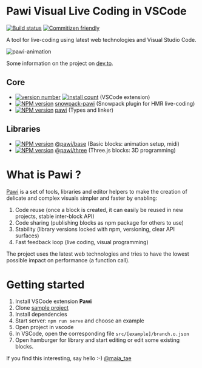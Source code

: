 # Pawi Visual Live Coding in VSCode

[![Build status][travis-image]][travis-url]
[![Commitizen friendly][commitizen-image]][commitizen-url]

A tool for live-coding using latest web technologies and Visual Studio Code.

![pawi-animation][animation-url]

Some information on the project on [dev.to][article-url].

[travis-image]: https://img.shields.io/travis/pawijs/pawi.svg?style=flat
[travis-url]: https://travis-ci.com/pawijs/pawi
[commitizen-image]: https://img.shields.io/badge/commitizen-friendly-brightgreen.svg?style=flat
[commitizen-url]: http://commitizen.github.io/cz-cli/
[build-url]: https://github.com/tuist-org/tuist/tree/next/packages/@tuist/build
[build-image]: https://img.shields.io/npm/v/@tuist/build.svg?style=flat
[build-npm]: https://npmjs.org/package/@tuist/build
[article-url]: https://dev.to/maia_tae/visual-live-coding-proof-of-concept-1o7l
[animation-url]: https://user-images.githubusercontent.com/79422935/110322560-2e879380-8078-11eb-97d1-bb8e02bbf9fc.gif

## Core

- [![version number][vscode-version]][vscode-url] [![install count][vscode-count]][vscode-count-url]
  (VSCode extension)
- [![NPM version][snow-image]][snow-npm] [snowpack-pawi][snow-url]
  (Snowpack plugin for HMR live-coding)
- [![NPM version][pawi-image]][pawi-npm] [pawi][pawi-url]
  (Types and linker)

## Libraries

- [![NPM version][base-image]][base-npm] [@pawi/base][base-url]
  (Basic blocks: animation setup, midi)
- [![NPM version][three-image]][three-npm] [@pawi/three][three-url]
  (Three.js blocks: 3D programming)

# What is Pawi ?

[Pawi](http://pawijs.org/) is a set of tools, libraries and editor helpers
to make the creation of delicate and complex visuals simpler and faster by
enabling:

1. Code reuse (once a block is created, it can easily be reused in new projects, stable inter-block API)
2. Code sharing (publishing blocks as npm package for others to use)
3. Stability (library versions locked with npm, versioning, clear API surfaces)
4. Fast feedback loop (live coding, visual programming)

The project uses the latest web technologies and tries to have the lowest possible
impact on performance (a function call).

[vscode-version]: https://vsmarketplacebadge.apphb.com/version-short/pawijs.vscode-pawi.svg
[vscode-url]: https://marketplace.visualstudio.com/items?itemName=pawijs.vscode-pawi
[vscode-count]: https://vsmarketplacebadge.apphb.com/installs-short/pawijs.vscode-pawi.svg
[vscode-count-url]: https://marketplace.visualstudio.com/items?itemName=pawijs.vscode-pawi
[snow-url]: https://github.com/pawijs/pawi/tree/next/packages/snowpack-pawi
[snow-image]: https://img.shields.io/npm/v/snowpack-pawi.svg?style=flat
[snow-npm]: https://npmjs.org/package/snowpack-pawi
[pawi-url]: https://github.com/pawijs/pawi/tree/next/packages/pawi
[pawi-image]: https://img.shields.io/npm/v/pawi.svg?style=flat
[pawi-npm]: https://npmjs.org/package/pawi
[base-url]: https://github.com/pawijs/pawi/tree/next/packages/@pawi/base
[base-image]: https://img.shields.io/npm/v/@pawi/base.svg?style=flat
[base-npm]: https://npmjs.org/package/@pawi/base
[three-url]: https://github.com/pawijs/pawi/tree/next/packages/@pawi/three
[three-image]: https://img.shields.io/npm/v/@pawi/three.svg?style=flat
[three-npm]: https://npmjs.org/package/@pawi/three

# Getting started

1. Install VSCode extension **Pawi**
2. Clone [sample project][sample-url]
3. Install dependencies
4. Start server: `npm run serve` and choose an example
5. Open project in vscode
6. In VSCode, open the corresponding file `src/[example]/branch.o.json`
7. Open hamburger for library and start editing or edit some existing blocks.

If you find this interesting, say hello :-) [@maia_tae][twitter-url]

[sample-url]: https://github.com/pawijs/sample-project
[twitter-url]: https://twitter.com/maia_tae
